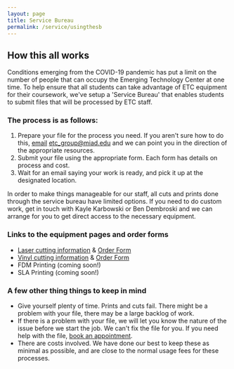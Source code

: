 ```yaml
---
layout: page
title: Service Bureau
permalink: /service/usingthesb
---
```

## How this all works
Conditions emerging from the COVID-19 pandemic has put a limit on the number of people that can occupy the Emerging Technology Center at one time. To help ensure that all students can take advantage of ETC equipment for their coursework, we've setup a 'Service Bureau' that enables students to submit files that will be processed by ETC staff.

### The process is as follows:

1. Prepare your file for the process you need.  If you aren't sure how to do this, [email](mailto:etc_group@miad.edu) etc_group@miad.edu and we can point you in the direction of the appropriate resources.
2. Submit your file using the appropriate form. Each form has details on process and cost.
3. Wait for an email saying your work is ready, and pick it up at the designated location.

In order to make things manageable for our staff, all cuts and prints done through the service bureau have limited options. If you need to do custom work, get in touch with Kayle Karbowski or Ben Dembroski and we can arrange for you to get direct access to the necessary equipment.

### Links to the equipment pages and order forms
- [Laser cutting information](/equipment/lasercutters.html) & [Order Form]()
- [Vinyl cutting information](/equipment/vinylcutters.html) & [Order Form]()
- FDM Printing (coming soon!)
- SLA Printing (coming soon!)

### A few other thing things to keep in mind

- Give yourself plenty of time.  Prints and cuts fail. There might be a problem with your file, there may be a large backlog of work.
- If there is a problem with your file, we will let you know the nature of the issue before we start the job. We can't fix the file for you. If you need help with the file, [book an appointment](mailto:etc_group@miad.edu).
- There are costs involved. We have done our best to keep these as minimal as possible, and are close to the normal usage fees for these processes.
